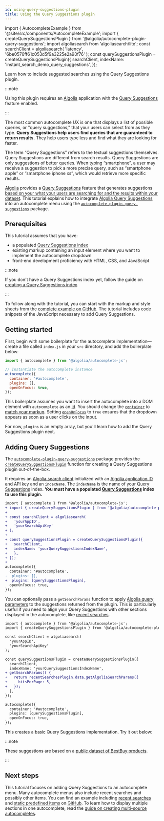 ```yaml
---
id: using-query-suggestions-plugin
title: Using the Query Suggestions plugin
---
```

import { AutocompleteExample } from '@site/src/components/AutocompleteExample';
import { createQuerySuggestionsPlugin } from '@algolia/autocomplete-plugin-query-suggestions';
import algoliasearch from 'algoliasearch/lite';
const searchClient = algoliasearch(
  'latency',
  '6be0576ff61c053d5f9a3225e2a90f76'
);
const querySuggestionsPlugin = createQuerySuggestionsPlugin({
  searchClient,
  indexName: 'instant_search_demo_query_suggestions',
});

Learn how to include suggested searches using the Query Suggestions plugin.

:::note

Using this plugin requires an [Algolia](https://www.algolia.com/) application with the [Query Suggestions](https://www.algolia.com/doc/guides/building-search-ui/ui-and-ux-patterns/query-suggestions/js/) feature enabled.

:::

The most common autocomplete UX is one that displays a list of possible queries, or "query suggestions," that your users can select from as they type.  **Query Suggestions help users find queries that are guaranteed to return results.** They help users type less and find what they are looking for faster.

The term “Query Suggestions” refers to the textual suggestions themselves. Query Suggestions are different from search results. Query Suggestions are only suggestions of better queries. When typing “smartphone”, a user may receive a suggestion to pick a more precise query, such as “smartphone apple” or “smartphone iphone xs”, which would retrieve more specific results.

[Algolia](https://www.algolia.com/) provides a [Query Suggestions](https://www.algolia.com/doc/guides/building-search-ui/ui-and-ux-patterns/query-suggestions/js/) feature that generates suggestions [based on your what your users are searching for and the results within your dataset](https://www.algolia.com/doc/guides/building-search-ui/ui-and-ux-patterns/query-suggestions/js/#how-query-suggestions-works). This tutorial explains how to integrate [Algolia Query Suggestions](https://www.algolia.com/doc/guides/building-search-ui/ui-and-ux-patterns/query-suggestions/js/) into an autocomplete menu using the [`autocomplete-plugin-query-suggestions`](createQuerySuggestionsPlugin) package.

## Prerequisites

This tutorial assumes that you have:
- a populated [Query Suggestions index](https://www.algolia.com/doc/guides/building-search-ui/ui-and-ux-patterns/query-suggestions/how-to/creating-a-query-suggestions-index/js/)
- existing markup containing an input element where you want to implement the autocomplete dropdown
- front-end development proficiency with HTML, CSS, and JavaScript

:::note

If you don't have a Query Suggestions index yet, follow the guide on [creating a Query Suggestions index](https://www.algolia.com/doc/guides/building-search-ui/ui-and-ux-patterns/query-suggestions/how-to/creating-a-query-suggestions-index/js/).

:::

To follow along with the tutorial, you can start with the markup and style sheets from the [complete example on GitHub](https://github.com/algolia/doc-code-samples/tree/autocomplete-v1/Autocomplete/multi-source). The tutorial includes code snippets of the JavaScript necessary to add Query Suggestions.

## Getting started

First, begin with some boilerplate for the autocomplete implementation—create a file called `index.js` in your `src` directory, and add the boilerplate below:

```js
import { autocomplete } from '@algolia/autocomplete-js';

// Instantiate the autocomplete instance
autocomplete({
  container: '#autocomplete',
  plugins: [],
  openOnFocus: true,
});
```

This boilerplate assumes you want to insert the autocomplete into a DOM element with `autocomplete` as an [id](https://developer.mozilla.org/en-US/docs/Web/HTML/Global_attributes/id). You should change the [`container`](autocomplete-js/#container) to [match your markup](basic-options). Setting [`openOnFocus`](autocomplete-js/#openonfocus) to `true` ensures that the dropdown appears as soon as a user clicks on the input.

For now, `plugins` is an empty array, but you'll learn how to add the Query Suggestions plugin next.

## Adding Query Suggestions

The [`autocomplete-plugin-query-suggestions`](createQuerySuggestionsPlugin) package provides the [`createQuerySuggestionsPlugin`](createQuerySuggestionsPlugin) function for creating a Query Suggestions plugin out-of-the-box.

It requires an [Algolia search client](https://www.algolia.com/doc/api-client/getting-started/install/javascript/) initialized with an [Algolia application ID and API key](https://www.algolia.com/doc/guides/sending-and-managing-data/send-and-update-your-data/how-to/importing-with-the-api/#application-id) and an `indexName`. The `indexName` is the name of your [Query Suggestions](https://www.algolia.com/doc/guides/building-search-ui/ui-and-ux-patterns/query-suggestions/js/) index. **You must have a populated [Query Suggestions](https://www.algolia.com/doc/guides/building-search-ui/ui-and-ux-patterns/query-suggestions/js/#implementing-query-suggestions) index to use this plugin.**

```diff
import { autocomplete } from '@algolia/autocomplete-js';
+ import { createQuerySuggestionsPlugin } from '@algolia/autocomplete-plugin-query-suggestions';
+
+ const searchClient = algoliasearch(
+   'yourAppID',
+   'yourSearchApiKey'
+ );
+
+ const querySuggestionsPlugin = createQuerySuggestionsPlugin({
+   searchClient,
+   indexName: 'yourQuerySuggestionsIndexName',
+   },
+ });
+
autocomplete({
  container: '#autocomplete',
-  plugins: [],
+  plugins: [querySuggestionsPlugin],
  openOnFocus: true,
});
```

You can optionally pass a `getSearchParams` function to apply [Algolia query parameters](https://www.algolia.com/doc/api-reference/api-parameters/) to the suggestions returned from the plugin. This is particularly useful if you need to align your Query Suggestions with other sections displayed in the autocomplete, like [recent searches](using-recent-searches-plugin).

```diff
import { autocomplete } from '@algolia/autocomplete-js';
import { createQuerySuggestionsPlugin } from '@algolia/autocomplete-plugin-query-suggestions';

const searchClient = algoliasearch(
  'yourAppID',
  'yourSearchApiKey'
);

const querySuggestionsPlugin = createQuerySuggestionsPlugin({
  searchClient,
  indexName: 'yourQuerySuggestionsIndexName',
+ getSearchParams() {
+   return recentSearchesPlugin.data.getAlgoliaSearchParams({
+     hitsPerPage: 5,
+   });
  },
});

autocomplete({
  container: '#autocomplete',
  plugins: [querySuggestionsPlugin],
  openOnFocus: true,
});
```
This creates a basic Query Suggestions implementation. Try it out below:

<AutocompleteExample
  plugins={[querySuggestionsPlugin]}
  openOnFocus={true}
/>

:::note

These suggestions are based on a [public dataset of BestBuy products](https://github.com/algolia/datasets/tree/master/ecommerce).

:::

## Next steps

This tutorial focuses on adding Query Suggestions to an autocomplete menu. Many autocomplete menus also include recent searches and possibly other items. You can find an example including [recent searches](using-recent-searches-plugin) and [static predefined items](sources#using-static-sources) on [GitHub](https://github.com/algolia/doc-code-samples/tree/autocomplete-v1/Autocomplete/multi-source). To learn how to display multiple sections in one autocomplete, read the [guide on creating multi-source autocompletes](creating-multi-source-autocompletes).


